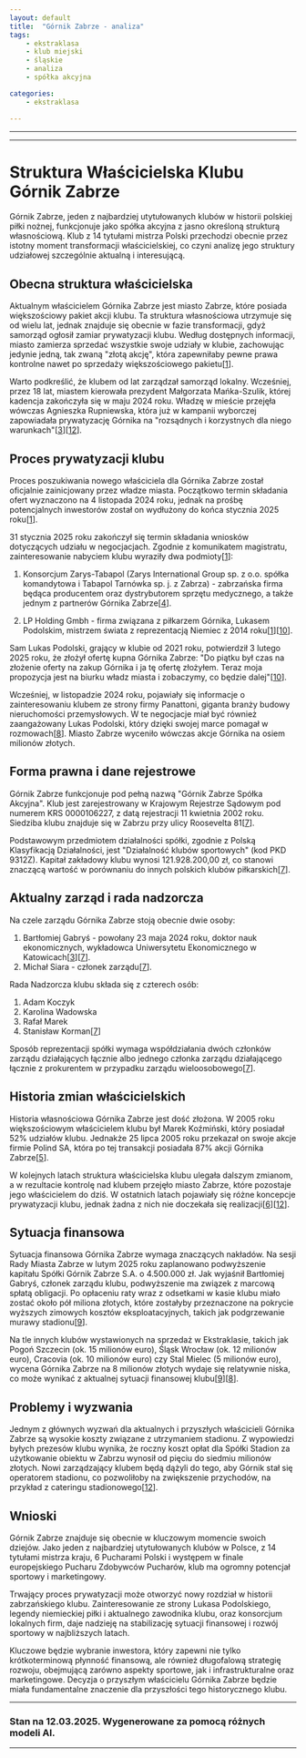 ```yaml
---
layout: default
title:  "Górnik Zabrze - analiza"
tags: 
    - ekstraklasa
    - klub miejski
    - śląskie
    - analiza
    - spółka akcyjna

categories:
    - ekstraklasa

---
```


[1]: https://polskieradio24.pl/artykul/3478906,lukas-podolski-wlascicielem-gornika-zabrze-pilkarz-zlozyl-oferte  
[2]: https://www.pb.pl/kto-jest-wlascicielem-gornika-zabrze-prasa-259691  
[3]: https://zabrze.com.pl/i,gornik-zabrze-ma-nowy-zarzad,100,957444.html  
[4]: https://kanalsportowy.pl/pilka-nozna/gornik-zabrze-lukas-podolski-wlasciciel/  
[5]: http://www.90minut.pl/news/30/news306085.html  
[6]: https://www.slaskibiznes.pl/wiadomosci,gornik-zabrze-sprzedany-w-biegu-transakcja-musi-byc-przejrzysta,wia5-1-9936.html  
[7]: https://krs-pobierz.pl/gornik-zabrze-spolka-akcyjna-i9985  
[8]: https://www.goal.pl/ekstraklasa/gornik-zabrze-na-sprzedaz-nowy-wlasciciel/  
[9]: https://gol24.pl/gornik-zabrze-zmowa-milczenia-wokol-sprzedazy-klubu-radni-szykuja-zastrzyk-4-5-mln-zl-z-kasy-miasta/ar/c2p2-27262547  
[10]: https://www.goal.pl/ekstraklasa/lukas-podolski-gornik-zabrze-kupi-klub-pilkarz-potwierdza/  
[11]: https://sportowefakty.wp.pl/pilka-reczna/1174224/gornik-zabrze-straci-wlasciciela-szykuja-sie-duze-problemy  
[12]: https://przegladsportowy.onet.pl/pilka-nozna/ekstraklasa/zmiany-zmiany-zmiany-lukas-podolski-dostal-to-czego-chcial/7wrwfyf  
[13]: https://pl.wikipedia.org/wiki/G%C3%B3rnik_Zabrze  
[14]: https://www.handballzabrze.pl/index.php/klub/wladze  
[15]: https://www.gornikzabrze.pl/dla-akcjonariuszy  
[16]: https://dziennikzachodni.pl/gornik-zabrze-nowy-zarzad-juz-w-czwartek-sprzedaz-klubu-tez-coraz-blizej/ar/c2-18534453  
[17]: https://www.sportmarketing.pl/sponsoring-sportu/76937/wlasciciel-i-prezes-gornika-zabrze-odejdzie-po-zakonczeniu-sezonu/  
[18]: https://dziennikzachodni.pl/gornik-zabrze-opublikowal-swoj-raport-finansowy-jakim-bilansem-zakonczyl-rok-2020/ar/c2-15524165  
[19]: https://www.gornikzabrze.pl/zarz%C4%85d  
[20]: https://gol24.pl/tag/gornik-zabrze-wlasciciel  
[21]: https://rejestr.io/krs/106227/gornik-zabrze  
[22]: https://sportowefakty.wp.pl/pilka-nozna/1177210/na-razie-jest-cisza-podolski-zabral-glos-w-temacie-prywatyzacji-gornika  
[23]: https://sport.tvp.pl/85215697/gornik-zabrze-w-opalach-odchodzi-bogdan-kmiecik-wlasciciel-i-prezes  

---

---

# Struktura Właścicielska Klubu Górnik Zabrze

Górnik Zabrze, jeden z najbardziej utytułowanych klubów w historii polskiej piłki nożnej, funkcjonuje jako spółka akcyjna z jasno określoną strukturą własnościową. Klub z 14 tytułami mistrza Polski przechodzi obecnie przez istotny moment transformacji właścicielskiej, co czyni analizę jego struktury udziałowej szczególnie aktualną i interesującą.

## Obecna struktura właścicielska

Aktualnym właścicielem Górnika Zabrze jest miasto Zabrze, które posiada większościowy pakiet akcji klubu. Ta struktura własnościowa utrzymuje się od wielu lat, jednak znajduje się obecnie w fazie transformacji, gdyż samorząd ogłosił zamiar prywatyzacji klubu. Według dostępnych informacji, miasto zamierza sprzedać wszystkie swoje udziały w klubie, zachowując jedynie jedną, tak zwaną "złotą akcję", która zapewniłaby pewne prawa kontrolne nawet po sprzedaży większościowego pakietu\[[1]\].

Warto podkreślić, że klubem od lat zarządzał samorząd lokalny. Wcześniej, przez 18 lat, miastem kierowała prezydent Małgorzata Mańka-Szulik, której kadencja zakończyła się w maju 2024 roku. Władzę w mieście przejęła wówczas Agnieszka Rupniewska, która już w kampanii wyborczej zapowiadała prywatyzację Górnika na "rozsądnych i korzystnych dla niego warunkach"\[[3]\]\[[12]\].

## Proces prywatyzacji klubu

Proces poszukiwania nowego właściciela dla Górnika Zabrze został oficjalnie zainicjowany przez władze miasta. Początkowo termin składania ofert wyznaczono na 4 listopada 2024 roku, jednak na prośbę potencjalnych inwestorów został on wydłużony do końca stycznia 2025 roku\[[1]\]. 

31 stycznia 2025 roku zakończył się termin składania wniosków dotyczących udziału w negocjacjach. Zgodnie z komunikatem magistratu, zainteresowanie nabyciem klubu wyraziły dwa podmioty\[[1]\]:

1. Konsorcjum Zarys-Tabapol (Zarys International Group sp. z o.o. spółka komandytowa i Tabapol Tarnówka sp. j. z Zabrza) - zabrzańska firma będąca producentem oraz dystrybutorem sprzętu medycznego, a także jednym z partnerów Górnika Zabrze\[[4]\].

2. LP Holding Gmbh - firma związana z piłkarzem Górnika, Lukasem Podolskim, mistrzem świata z reprezentacją Niemiec z 2014 roku\[[1]\]\[[10]\].

Sam Lukas Podolski, grający w klubie od 2021 roku, potwierdził 3 lutego 2025 roku, że złożył ofertę kupna Górnika Zabrze: "Do piątku był czas na złożenie oferty na zakup Górnika i ja tę ofertę złożyłem. Teraz moja propozycja jest na biurku władz miasta i zobaczymy, co będzie dalej"\[[10]\].

Wcześniej, w listopadzie 2024 roku, pojawiały się informacje o zainteresowaniu klubem ze strony firmy Panattoni, giganta branży budowy nieruchomości przemysłowych. W te negocjacje miał być również zaangażowany Lukas Podolski, który dzięki swojej marce pomagał w rozmowach\[[8]\]. Miasto Zabrze wyceniło wówczas akcje Górnika na osiem milionów złotych.

## Forma prawna i dane rejestrowe

Górnik Zabrze funkcjonuje pod pełną nazwą "Górnik Zabrze Spółka Akcyjna". Klub jest zarejestrowany w Krajowym Rejestrze Sądowym pod numerem KRS 0000106227, z datą rejestracji 11 kwietnia 2002 roku. Siedziba klubu znajduje się w Zabrzu przy ulicy Roosevelta 81\[[7]\].

Podstawowym przedmiotem działalności spółki, zgodnie z Polską Klasyfikacją Działalności, jest "Działalność klubów sportowych" (kod PKD 9312Z). Kapitał zakładowy klubu wynosi 121.928.200,00 zł, co stanowi znaczącą wartość w porównaniu do innych polskich klubów piłkarskich\[[7]\].

## Aktualny zarząd i rada nadzorcza

Na czele zarządu Górnika Zabrze stoją obecnie dwie osoby:
1. Bartłomiej Gabryś - powołany 23 maja 2024 roku, doktor nauk ekonomicznych, wykładowca Uniwersytetu Ekonomicznego w Katowicach\[[3]\]\[[7]\].
2. Michał Siara - członek zarządu\[[7]\].

Rada Nadzorcza klubu składa się z czterech osób:
1. Adam Koczyk
2. Karolina Wadowska
3. Rafał Marek
4. Stanisław Korman\[[7]\]

Sposób reprezentacji spółki wymaga współdziałania dwóch członków zarządu działających łącznie albo jednego członka zarządu działającego łącznie z prokurentem w przypadku zarządu wieloosobowego\[[7]\].

## Historia zmian właścicielskich

Historia własnościowa Górnika Zabrze jest dość złożona. W 2005 roku większościowym właścicielem klubu był Marek Koźmiński, który posiadał 52% udziałów klubu. Jednakże 25 lipca 2005 roku przekazał on swoje akcje firmie Polind SA, która po tej transakcji posiadała 87% akcji Górnika Zabrze\[[5]\].

W kolejnych latach struktura właścicielska klubu ulegała dalszym zmianom, a w rezultacie kontrolę nad klubem przejęło miasto Zabrze, które pozostaje jego właścicielem do dziś. W ostatnich latach pojawiały się różne koncepcje prywatyzacji klubu, jednak żadna z nich nie doczekała się realizacji\[[6]\]\[[12]\].

## Sytuacja finansowa

Sytuacja finansowa Górnika Zabrze wymaga znaczących nakładów. Na sesji Rady Miasta Zabrze w lutym 2025 roku zaplanowano podwyższenie kapitału Spółki Górnik Zabrze S.A. o 4.500.000 zł. Jak wyjaśnił Bartłomiej Gabryś, członek zarządu klubu, podwyższenie ma związek z marcową spłatą obligacji. Po opłaceniu raty wraz z odsetkami w kasie klubu miało zostać około pół miliona złotych, które zostałyby przeznaczone na pokrycie wyższych zimowych kosztów eksploatacyjnych, takich jak podgrzewanie murawy stadionu\[[9]\].

Na tle innych klubów wystawionych na sprzedaż w Ekstraklasie, takich jak Pogoń Szczecin (ok. 15 milionów euro), Śląsk Wrocław (ok. 12 milionów euro), Cracovia (ok. 10 milionów euro) czy Stal Mielec (5 milionów euro), wycena Górnika Zabrze na 8 milionów złotych wydaje się relatywnie niska, co może wynikać z aktualnej sytuacji finansowej klubu\[[9]\]\[[8]\].

## Problemy i wyzwania

Jednym z głównych wyzwań dla aktualnych i przyszłych właścicieli Górnika Zabrze są wysokie koszty związane z utrzymaniem stadionu. Z wypowiedzi byłych prezesów klubu wynika, że roczny koszt opłat dla Spółki Stadion za użytkowanie obiektu w Zabrzu wynosił od pięciu do siedmiu milionów złotych. Nowi zarządzający klubem będą dążyli do tego, aby Górnik stał się operatorem stadionu, co pozwoliłoby na zwiększenie przychodów, na przykład z cateringu stadionowego\[[12]\].

## Wnioski

Górnik Zabrze znajduje się obecnie w kluczowym momencie swoich dziejów. Jako jeden z najbardziej utytułowanych klubów w Polsce, z 14 tytułami mistrza kraju, 6 Pucharami Polski i występem w finale europejskiego Pucharu Zdobywców Pucharów, klub ma ogromny potencjał sportowy i marketingowy.

Trwający proces prywatyzacji może otworzyć nowy rozdział w historii zabrzańskiego klubu. Zainteresowanie ze strony Lukasa Podolskiego, legendy niemieckiej piłki i aktualnego zawodnika klubu, oraz konsorcjum lokalnych firm, daje nadzieję na stabilizację sytuacji finansowej i rozwój sportowy w najbliższych latach.

Kluczowe będzie wybranie inwestora, który zapewni nie tylko krótkoterminową płynność finansową, ale również długofalową strategię rozwoju, obejmującą zarówno aspekty sportowe, jak i infrastrukturalne oraz marketingowe. Decyzja o przyszłym właścicielu Górnika Zabrze będzie miała fundamentalne znaczenie dla przyszłości tego historycznego klubu.

--- 

### Stan na 12.03.2025. Wygenerowane za pomocą różnych modeli AI.
---